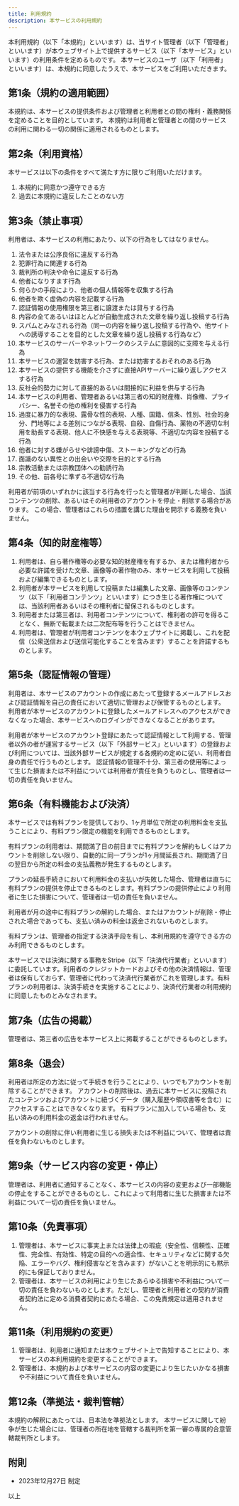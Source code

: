 ```yaml
---
title: 利用規約
description: 本サービスの利用規約
---
```


本利用規約（以下「本規約」といいます）は、当サイト管理者（以下「管理者」といいます）が本ウェブサイト上で提供するサービス（以下「本サービス」といいます）の利用条件を定めるものです。
本サービスのユーザ（以下「利用者」といいます）は、本規約に同意したうえで、本サービスをご利用いただきます。

## 第1条（規約の適用範囲）

本規約は、本サービスの提供条件および管理者と利用者との間の権利・義務関係を定めることを目的としています。
本規約は利用者と管理者との間のサービスの利用に関わる一切の関係に適用されるものとします。

## 第2条（利用資格）

本サービスは以下の条件をすべて満たす方に限りご利用いただけます。

1. 本規約に同意かつ遵守できる方
2. 過去に本規約に違反したことのない方

## 第3条（禁止事項）

利用者は、本サービスの利用にあたり、以下の行為をしてはなりません。

1. 法令または公序良俗に違反する行為
2. 犯罪行為に関連する行為
3. 裁判所の判決や命令に違反する行為
4. 他者になりすます行為
5. 何らかの手段により、他者の個人情報等を収集する行為
6. 他者を欺く虚偽の内容を記載する行為
7. 認証情報の使用権限を第三者に譲渡または貸与する行為
8. 内容の全てあるいはほとんどが自動生成された文章を繰り返し投稿する行為
9. スパムとみなされる行為（同一の内容を繰り返し投稿する行為や、他サイトへの誘導することを目的とした文章を繰り返し投稿する行為など）
10. 本サービスのサーバーやネットワークのシステムに意図的に支障を与える行為
11. 本サービスの運営を妨害する行為、または妨害するおそれのある行為
12. 本サービスの提供する機能を介さずに直接APIサーバーに繰り返しアクセスする行為
13. 反社会的勢力に対して直接的あるいは間接的に利益を供与する行為
14. 本サービスの利用者、管理者あるいは第三者の知的財産権、肖像権、プライバシー、名誉その他の権利を侵害する行為
15. 過度に暴力的な表現、露骨な性的表現、人種、国籍、信条、性別、社会的身分、門地等による差別につながる表現、自殺、自傷行為、薬物の不適切な利用を助長する表現、他人に不快感を与える表現等、不適切な内容を投稿する行為
16. 他者に対する嫌がらせや誹謗中傷、ストーキングなどの行為
17. 面識のない異性との出会いや交際を目的とする行為
18. 宗教活動または宗教団体への勧誘行為
19. その他、前各号に準ずる不適切な行為

利用者が前項のいずれかに該当する行為を行ったと管理者が判断した場合、当該コンテンツの削除、あるいはその利用者のアカウントを停止・削除する場合があります。
この場合、管理者はこれらの措置を講じた理由を開示する義務を負いません。

## 第4条（知的財産権等）

1. 利用者は、自ら著作権等の必要な知的財産権を有するか、または権利者から必要な許諾を受けた文章、画像等の著作物のみ、本サービスを利用して投稿および編集できるものとします。
2. 利用者が本サービスを利用して投稿または編集した文章、画像等のコンテンツ（以下「利用者コンテンツ」といいます）につき生じる著作権については、当該利用者あるいはその権利者に留保されるものとします。
3. 利用者または第三者は、利用者コンテンツについて、権利者の許可を得ることなく、無断で転載または二次配布等を行うことはできません。
4. 利用者は、管理者が利用者コンテンツを本ウェブサイトに掲載し、これを配信（公衆送信および送信可能化することを含みます）することを許諾するものとします。

## 第5条（認証情報の管理）

利用者は、本サービスのアカウントの作成にあたって登録するメールアドレスおよび認証情報を自己の責任において適切に管理および保管するものとします。
利用者が本サービスのアカウントに登録したメールアドレスへのアクセスができなくなった場合、本サービスへのログインができなくなることがあります。

利用者が本サービスのアカウント登録にあたって認証情報として利用する、管理者以外の者が運営するサービス（以下「外部サービス」といいます）の登録および利用については、当該外部サービスが規定する各規約の定めに従い、利用者自身の責任で行うものとします。
認証情報の管理不十分、第三者の使用等によって生じた損害または不利益については利用者が責任を負うものとし、管理者は一切の責任を負いません。

## 第6条（有料機能および決済）

本サービスでは有料プランを提供しており、1ヶ月単位で所定の利用料金を支払うことにより、有料プラン限定の機能を利用できるものとします。

有料プランの利用者は、期間満了日の前日までに有料プランを解約もしくはアカウントを削除しない限り、自動的に同一プランが1ヶ月間延長され、期間満了日の翌日から所定の料金の支払義務が発生するものとします。

プランの延長手続きにおいて利用料金の支払いが失敗した場合、管理者は直ちに有料プランの提供を停止できるものとします。有料プランの提供停止により利用者に生じた損害について、管理者は一切の責任を負いません。

利用者が月の途中に有料プランの解約した場合、またはアカウントが削除・停止された場合であっても、支払い済みの料金は返金されないものとします。

有料プランは、管理者の指定する決済手段を有し、本利用規約を遵守できる方のみ利用できるものとします。

本サービスでは決済に関する事務をStripe（以下「決済代行業者」といいます）に委託しています。利用者のクレジットカードおよびその他の決済情報は、管理者は保有しておらず、管理者に代わって決済代行業者がこれを管理します。有料プランの利用者は、決済手続きを実施することにより、決済代行業者の利用規約に同意したものとみなされます。

## 第7条（広告の掲載）

管理者は、第三者の広告を本サービス上に掲載することができるものとします。

## 第8条（退会）

利用者は所定の方法に従って手続きを行うことにより、いつでもアカウントを削除することができます。
アカウントの削除後は、過去に本サービスに投稿されたコンテンツおよびアカウントに紐づくデータ（購入履歴や領収書等を含む）にアクセスすることはできなくなります。
有料プランに加入している場合も、支払い済みの利用料金の返金は行われません。

アカウントの削除に伴い利用者に生じる損失または不利益について、管理者は責任を負わないものとします。

## 第9条（サービス内容の変更・停止）

管理者は、利用者に通知することなく、本サービスの内容の変更および一部機能の停止をすることができるものとし、これによって利用者に生じた損害または不利益について一切の責任を負いません。

## 第10条（免責事項）

1. 管理者は、本サービスに事実上または法律上の瑕疵（安全性、信頼性、正確性、完全性、有効性、特定の目的への適合性、セキュリティなどに関する欠陥、エラーやバグ、権利侵害などを含みます）がないことを明示的にも黙示的にも保証しておりません。
2. 管理者は、本サービスの利用により生じたあらゆる損害や不利益について一切の責任を負わないものとします。ただし、管理者と利用者との契約が消費者契約法に定める消費者契約にあたる場合、この免責規定は適用されません。

## 第11条（利用規約の変更）

1. 管理者は、利用者に通知または本ウェブサイト上で告知することにより、本サービスの本利用規約を変更することができます。
2. 管理者は、本規約および本サービスの内容の変更により生じたいかなる損害や不利益について責任を負いません。

## 第12条（準拠法・裁判管轄）

本規約の解釈にあたっては、日本法を準拠法とします。
本サービスに関して紛争が生じた場合には、管理者の所在地を管轄する裁判所を第一審の専属的合意管轄裁判所とします。

## 附則

- 2023年12月27日 制定

以上
